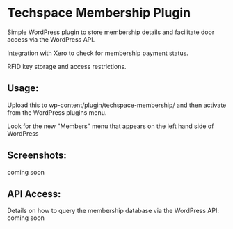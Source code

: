 # Techspace Membership Plugin

Simple WordPress plugin to store membership details and facilitate door access via the WordPress API.

Integration with Xero to check for membership payment status.

RFID key storage and access restrictions.


## Usage:

Upload this to wp-content/plugin/techspace-membership/ and then activate from the WordPress plugins menu.

Look for the new "Members" menu that appears on the left hand side of WordPress

## Screenshots:

coming soon

## API Access:

Details on how to query the membership database via the WordPress API: coming soon